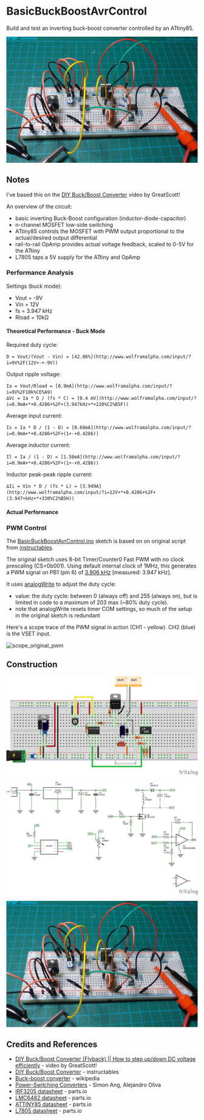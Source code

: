 # BasicBuckBoostAvrControl

Build and test an inverting buck-boost converter controlled by an ATtiny85.

![Build](./assets/BasicBuckBoostAvrControl_build.jpg?raw=true)

## Notes

I've based this on the [DIY Buck/Boost Converter](https://www.youtube.com/watch?v=ZiD_X-uo_TQ) video by GreatScott!

An overview of the circuit:

* basic inverting Buck-Boost configuration (inductor-diode-capacitor)
* n-channel MOSFET low-side switching
* ATtiny85 controls the MOSFET with PWM output proportional to the actual/desired output differential
* rail-to-rail OpAmp provides actual voltage feedback, scaled to 0-5V for the ATtiny
* L7805 taps a 5V supply for the ATtiny and OpAmp


### Performance Analysis

Settings (buck mode):

* Vout = -9V
* Vin = 12V
* fs = 3.947 kHz
* Rload = 10kΩ

#### Theoretical Performance - Buck Mode

Required duty cycle:
```
D = Vout/(Vout - Vin) = [42.86%](http://www.wolframalpha.com/input/?i=9V%2F(12V+-+-9V))
```

Output ripple voltage:
```
Ia = Vout/Rload = [0.9mA](http://www.wolframalpha.com/input/?i=9V%2F10k%CE%A9)
∆Vc = Ia * D / (fs * C) = [0.4 mV](http://www.wolframalpha.com/input/?i=0.9mA+*+0.4286+%2F+(3.947kHz+*+220%C2%B5F))
```

Average input current:
```
Is = Ia * D / (1 - D) = [0.68mA](http://www.wolframalpha.com/input/?i=0.9mA+*+0.4286+%2F+(1+-+0.4286))
```

Average inductor current:
```
Il = Ia / (1 - D) = [1.58mA](http://www.wolframalpha.com/input/?i=0.9mA+*+0.4286+%2F+(1+-+0.4286))
```

Inductor peak-peak ripple current:
```
∆Ii = Vin * D / (fs * L) = [3.949A](http://www.wolframalpha.com/input/?i=12V+*+0.4286+%2F+(3.947+kHz+*+330%C2%B5H))
```

#### Actual Performance



### PWM Control

The [BasicBuckBoostAvrControl.ino](./BasicBuckBoostAvrControl.ino) sketch
is based on on original script from [instructables](http://www.instructables.com/id/DIY-BuckBoost-Converter-Flyback/?ALLSTEPS).

The original sketch uses 8-bit Timer/Counter0 Fast PWM with no clock prescaling (CS=0b001).
Using default internal clock of 1MHz, this generates a PWM signal on PB1 (pin 6) of
[3.906 kHz](http://www.wolframalpha.com/input/?i=1MHz%2F1%2F256) [measured: 3.947 kHz].

It uses [analogWrite](https://www.arduino.cc/en/Reference/analogWrite) to adjust the duty cycle:

* value: the duty cycle: between 0 (always off) and 255 (always on), but is limited in code to a maximum of 203 max (~80% duty cycle).
* note that analogWrite resets timer COM settings, so much of the setup in the original sketch is redundant

Here's a scope trace of the PWM signal in action (CH1 - yellow). CH2 (blue) is the VSET input.

![scope_original_pwm](./assets/scope_original_pwm.gif?raw=true)


## Construction

![Breadboard](./assets/BasicBuckBoostAvrControl_bb.jpg?raw=true)

![Schematic](./assets/BasicBuckBoostAvrControl_schematic.jpg?raw=true)

![Build](./assets/BasicBuckBoostAvrControl_build.jpg?raw=true)

## Credits and References
* [DIY Buck/Boost Converter (Flyback) || How to step up/down DC voltage efficiently](https://www.youtube.com/watch?v=ZiD_X-uo_TQ) - video by GreatScott!
* [DIY Buck/Boost Converter](http://www.instructables.com/id/DIY-BuckBoost-Converter-Flyback/?ALLSTEPS) - instructables
* [Buck–boost converter](https://en.wikipedia.org/wiki/Buck%E2%80%93boost_converter) - wikipedia
* [Power-Switching Converters](https://www.goodreads.com/book/show/1908950.Power_Switching_Converters) - Simon Ang, Alejandro Oliva
* [IRF3205 datasheet](http://parts.io/detail/215337130/IRF3205PBF) - parts.io
* [LMC6482 datasheet](http://parts.io/detail/11889183/LMC6482AIMX%2FNOPB) - parts.io
* [ATTINY85 datasheet](http://parts.io/detail/1452093/ATTINY85-20PU) - parts.io
* [L7805 datasheet](http://parts.io/detail/6811412/L7805) - parts.io

